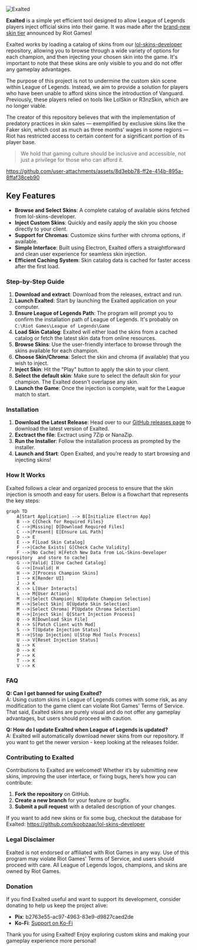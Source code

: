 ![Exalted](https://github.com/user-attachments/assets/be4a04d0-2d4d-469a-bd6c-b9e822bfd6b1)

**Exalted** is a simple yet efficient tool designed to allow League of Legends players inject official skins into their game. It was made after the [brand-new skin tier](https://www.leagueoflegends.com/en-us/news/game-updates/dev-exalted-skins-the-mythic-shop-and-nexus-finishers/) announced by Riot Games!

Exalted works by loading a catalog of skins from our [lol-skins-developer](https://github.com/koobzaar/lol-skins-developer) repository, allowing you to browse through a wide variety of options for each champion, and then injecting your chosen skin into the game. It's important to note that these skins are only visible to you and do not offer any gameplay advantages.

The purpose of this project is not to undermine the custom skin scene within League of Legends. Instead, we aim to provide a solution for players who have been unable to afford skins since the introduction of Vanguard. Previously, these players relied on tools like LolSkin or R3nzSkin, which are no longer viable.

The creator of this repository believes that with the implementation of predatory practices in skin sales — exemplified by exclusive skins like the Faker skin, which cost as much as three months' wages in some regions — Riot has restricted access to certain content for a significant portion of its player base. 

> We hold that gaming culture should be inclusive and accessible, not just a privilege for those who can afford it.

https://github.com/user-attachments/assets/8d3ebb78-ff2e-414b-895a-8ffaf38ceb90

## Key Features

- **Browse and Select Skins**: A complete catalog of available skins fetched from lol-skins-developer.
- **Inject Custom Skins**: Quickly and easily apply the skin you choose directly to your client.
- **Support for Chromas**: Customize skins further with chroma options, if available.
- **Simple Interface**: Built using Electron, Exalted offers a straightforward and clean user experience for seamless skin injection.
- **Efficient Caching System**: Skin catalog data is cached for faster access after the first load.

### Step-by-Step Guide

1. **Download and extract**: Download from the releases, extract and run.
2. **Launch Exalted**: Start by launching the Exalted application on your computer.
3. **Ensure League of Legends Path**: The program will prompt you to confirm the installation path of League of Legends. It's probably on `C:\Riot Games\League of Legends\Game`
4. **Load Skin Catalog**: Exalted will either load the skins from a cached catalog or fetch the latest skin data from online resources.
5. **Browse Skins**: Use the user-friendly interface to browse through the skins available for each champion.
6. **Choose Skin/Chroma**: Select the skin and chroma (if available) that you wish to inject.
7. **Inject Skin**: Hit the "Play" button to apply the skin to your client.
8. **Select the default skin**: Make sure to select the default skin for your champion. The Exalted doesn't overlapse any skin.
9. **Launch the Game**: Once the injection is complete, wait for the League match to start.
    
### Installation

1. **Download the Latest Release**: Head over to our [GitHub releases page](https://github.com/koobzaar/Exalted/releases) to download the latest version of Exalted.
2. **Exctract the file**: Exctract using 7Zip or NanaZip.
3. **Run the Installer**: Follow the installation process as prompted by the installer.
4. **Launch and Start**: Open Exalted, and you’re ready to start browsing and injecting skins!
### How It Works

Exalted follows a clear and organized process to ensure that the skin injection is smooth and easy for users. Below is a flowchart that represents the key steps:

```mermaid
graph TD
    A[Start Application] --> B[Initialize Electron App]
    B --> C{Check for Required Files}
    C -->|Missing| D[Download Required Files]
    C -->|Present| E[Ensure LoL Path]
    D --> E
    E --> F[Load Skin Catalog]
    F -->|Cache Exists| G[Check Cache Validity]
    F -->|No Cache| H[Fetch New Data from LoL-Skins-Developer repository  and store to cache]
    G -->|Valid| I[Use Cached Catalog]
    G -->|Invalid| H
    H --> J[Process Champion Skins]
    I --> K[Render UI]
    J --> K
    K --> L[User Interacts]
    L --> M{User Action}
    M -->|Select Champion| N[Update Champion Selection]
    M -->|Select Skin| O[Update Skin Selection]
    M -->|Select Chroma| P[Update Chroma Selection]
    M -->|Inject Skin| Q[Start Injection Process]
    Q --> R[Download Skin File]
    R --> S[Patch Client with Mod]
    S --> T[Update Injection Status]
    M -->|Stop Injection| U[Stop Mod Tools Process]
    U --> V[Reset Injection Status]
    N --> K
    O --> K
    P --> K
    T --> K
    V --> K
```

### FAQ

**Q: Can I get banned for using Exalted?**  
A: Using custom skins in League of Legends comes with some risk, as any modification to the game client can violate Riot Games' Terms of Service. That said, Exalted skins are purely visual and do not offer any gameplay advantages, but users should proceed with caution.

**Q: How do I update Exalted when League of Legends is updated?**  
A: Exalted will automatically download newer skins from our repository. If you want to get the newer version - keep looking at the releases folder.

### Contributing to Exalted

Contributions to Exalted are welcomed! Whether it’s by submitting new skins, improving the user interface, or fixing bugs, here’s how you can contribute:

1. **Fork the repository** on GitHub.
2. **Create a new branch** for your feature or bugfix.
3. **Submit a pull request** with a detailed description of your changes.

If you want to add new skins or fix some bug, checkout the database for Exalted: https://github.com/koobzaar/lol-skins-developer

### Legal Disclaimer

Exalted is not endorsed or affiliated with Riot Games in any way. Use of this program may violate Riot Games' Terms of Service, and users should proceed with care. All League of Legends logos, champions, and skins are owned by Riot Games.

### Donation

If you find Exalted useful and want to support its development, consider donating to help us keep the project alive:

- **Pix**: b2763e55-ac97-4963-83e9-d9827caed2de
- **Ko-Fi**: [Support on Ko-Fi](https://ko-fi.com/koobzaar)

Thank you for using Exalted! Enjoy exploring custom skins and making your gameplay experience more personal!
